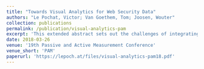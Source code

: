 ```yaml
---
title: "Towards Visual Analytics for Web Security Data"
authors: "Le Pochat, Victor; Van Goethem, Tom; Joosen, Wouter"
collection: publications
permalink: /publication/visual-analytics-pam
excerpt: 'This extended abstract sets out the challenges of integrating visual analytics into the analysis process for web security studies.'
date: 2018-03-26
venue: '19th Passive and Active Measurement Conference'
venue_short: 'PAM'
paperurl: 'https://lepoch.at/files/visual-analytics-pam18.pdf'
---
```

